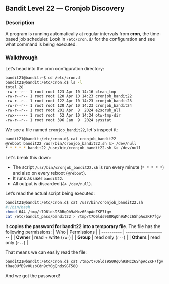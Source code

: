 ## Bandit Level 22 — Cronjob Discovery

### Description

A program is running automatically at regular intervals from **cron**, the time-based job scheduler. Look in `/etc/cron.d/` for the configuration and see what command is being executed.


### Walkthrough

Let’s head into the cron configuration directory:
```bash
bandit21@bandit:~$ cd /etc/cron.d
bandit21@bandit:/etc/cron.d$ ls -l
total 28
-rw-r--r-- 1 root root 123 Apr 10 14:16 clean_tmp
-rw-r--r-- 1 root root 120 Apr 10 14:23 cronjob_bandit22
-rw-r--r-- 1 root root 122 Apr 10 14:23 cronjob_bandit23
-rw-r--r-- 1 root root 120 Apr 10 14:23 cronjob_bandit24
-rw-r--r-- 1 root root 201 Apr  8  2024 e2scrub_all
-rwx------ 1 root root  52 Apr 10 14:24 otw-tmp-dir
-rw-r--r-- 1 root root 396 Jan  9  2024 sysstat
```
We see a file named `cronjob_bandit22`, let's inspect it:
```bash
bandit21@bandit:/etc/cron.d$ cat cronjob_bandit22
@reboot bandit22 /usr/bin/cronjob_bandit22.sh &> /dev/null
* * * * * bandit22 /usr/bin/cronjob_bandit22.sh &> /dev/null
```
Let's break this down:
- The script `/usr/bin/cronjob_bandit22.sh` is run every minute (`* * * * *`) and also on every reboot (`@reboot`).
- It runs as user `bandit22`.
- All output is discarded (`&> /dev/null`).

Let’s read the actual script being executed:
```bash
bandit21@bandit:/etc/cron.d$ cat /usr/bin/cronjob_bandit22.sh
#!/bin/bash
chmod 644 /tmp/t7O6lds9S0RqQh9aMcz6ShpAoZKF7fgv
cat /etc/bandit_pass/bandit22 > /tmp/t7O6lds9S0RqQh9aMcz6ShpAoZKF7fgv
```
It **copies the password for bandit22 into a temporary file**. The file has the following permissions:
| Who        | Permissions          |
| ---------- | -------------------- |
| **Owner**  | read + write (`rw-`) |
| **Group**  | read only (`r--`)    |
| **Others** | read only (`r--`)    |

That means we can easily read the file:
```bash
bandit21@bandit:/etc/cron.d$ cat /tmp/t7O6lds9S0RqQh9aMcz6ShpAoZKF7fgv
tRae0UfB9v0UzbCdn9cY0gQnds9GF58Q
```
And we got the password!
